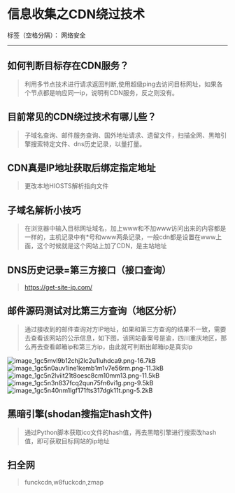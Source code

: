 ﻿# 信息收集之CDN绕过技术

标签（空格分隔）： 网络安全

---

## 如何判断目标存在CDN服务？
> 利用多节点技术进行请求返回判断,使用超级ping去访问目标网址，如果各个节点都是响应同一ip，说明有CDN服务，反之则没有。

## 目前常见的CDN绕过技术有哪儿些？
> 子域名查询、邮件服务查询、国外地址请求、遗留文件，扫描全网、黑暗引擎搜索特定文件、dns历史记录，以量打量。

## CDN真是IP地址获取后绑定指定地址
> 更改本地HIOSTS解析指向文件

## 子域名解析小技巧
> 在浏览器中输入目标网址域名，加上www和不加www访问出来的内容都是一样的，主机记录中有*号和www两条记录，一般cdn都是设置在www上面，这个时候就是这个网站上加了CDN，是主站地址

## DNS历史记录=第三方接口（接口查询）
> https://get-site-ip.com/  

## 邮件源码测试对比第三方查询（地区分析）
> 通过接收到的邮件查询对方IP地址，如果和第三方查询的结果不一致，需要去查看该网站的公示信息，如下图，该网站备案号是渝，四川重庆地区，那么再去查看邮箱ip和第三方ip，由此就可判断出邮箱ip是真实ip

![image_1gc5mvl9b12chj2lc2u1luhdca9.png-16.7kB][1]
![image_1gc5n0auv1ine1kemb1m1v7e56rm.png-11.3kB][2]
![image_1gc5n2lviit21t8oesc8cm10mm13.png-11.5kB][3]
![image_1gc5n3n837fcq2qun75fn6vi1g.png-9.5kB][4]
![image_1gc5n40nm1lgf171fts317dgk11t.png-5.2kB][5]

## 黑暗引擎(shodan搜指定hash文件)
> 通过Python脚本获取ico文件的hash值，再去黑暗引擎进行搜索改hash值，即可获取目标网站的ip地址


## 扫全网
> funckcdn,w8fuckcdn,zmap


  [1]: http://static.zybuluo.com/corn/7ivd6kkzabn2fx7oc71yy1do/image_1gc5mvl9b12chj2lc2u1luhdca9.png
  [2]: http://static.zybuluo.com/corn/0ovjsfah0mlq8rdb3hlzv748/image_1gc5n0auv1ine1kemb1m1v7e56rm.png
  [3]: http://static.zybuluo.com/corn/fyliax9kqym7v61e9r6lstns/image_1gc5n2lviit21t8oesc8cm10mm13.png
  [4]: http://static.zybuluo.com/corn/lzreic0n01x6t9fv9mb69nc7/image_1gc5n3n837fcq2qun75fn6vi1g.png
  [5]: http://static.zybuluo.com/corn/8ir9gd8ppxf57opkn0j216cu/image_1gc5n40nm1lgf171fts317dgk11t.png